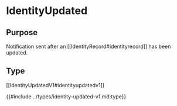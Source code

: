 <div class="message">

# IdentityUpdated

## Purpose

<!-- ANCHOR: purpose -->
Notification sent after an [[IdentityRecord#identityrecord]] has been updated.
<!-- ANCHOR_END: purpose -->

## Type

[[IdentityUpdatedV1#identityupdatedv1]]

{{#include ../types/identity-updated-v1.md:type}}

</div>
